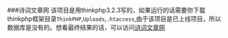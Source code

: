###诗词文章网
该项目是用thinkphp3.2.3写的，如果运行的话需要你下载thinkphp框架目录`ThinkPHP`,`Uploads`,`.htaccess`,由于该项目是已上线项目，所以数据库是没有的。想看最终结果的话，可以访问[诗词文章网](http://www.jiaoxiliang.net)